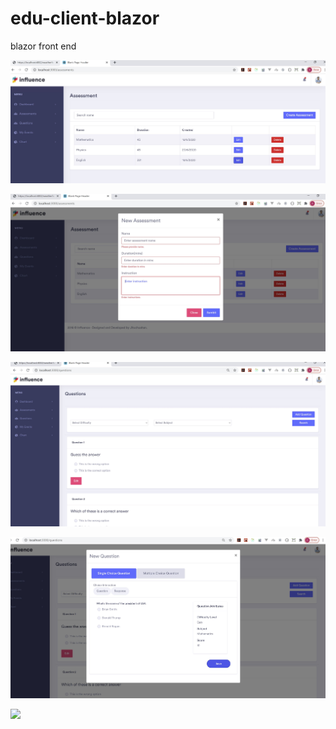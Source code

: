 # edu-client-blazor

blazor front end

![Assessment List Image](repoimages/assessments.JPG)

![Add Assessment](repoimages/newassessment.jpg)

![Questions List Image](repoimages/questions.jpg)

![](repoimages/newquestion.jpg)

![](media/media4.gif)
